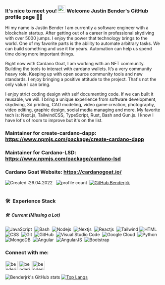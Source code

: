 
   
### It's nice to meet you! <img src="https://github.com/Benderjrk/TheDudeThatCode/blob/master/Assets/Earth.gif" width="24px"> Welcome Justin Bender's GitHub profile page :pirate_flag:

Hi my name is Justin Bender I am currently a software engineer with a blockchain startup. After getting out of a career in professional skydiving with over 5000 jumps. I enjoy the power that technology brings to the world. One of my favorite parts is the ability to automate arbitrary tasks. We can build something and use it for years. Automation can help us spend time doing more important things. 

Right now with Cardano Goat, I am working with an NFT community. Building the tools to interact with cardano wallets. It’s a very community heavy role. Keeping up with open source community tools and new standards. I enjoy bringing a positive attitude to the project. That's not the only value I can bring.

I enjoy strict coding design with self documenting code. If we can built it reusable, we will. I bring a unique experience from software development, skydiving, 3d printing, CAD modeling, video game creation, photography, video editing, graphic design, social media managing and more. My favorite tech is: Next.js, TailwindCSS, TypeScript, Rust, Bash and Gun.js. I know I have lot's of room to improve but it's on the list.

### Maintainer for create-cardano-dapp: https://www.npmjs.com/package/create-cardano-dapp
### Maintainer for Cardano-LSD: https://www.npmjs.com/package/cardano-lsd
### Cardano Goat Website: https://cardanogoat.io/


![Created :26.04.2022](https://img.shields.io/badge/githubProfile-04/26/2022-informational) &nbsp;
![profile count](https://komarev.com/ghpvc/?username=Benderjrk&color=red)&nbsp;
[![GitHub Benderjrk](https://img.shields.io/github/followers/Benderjrk?label=follow&style=social)](https://github.com/Benderjrk)&nbsp;
<br></br>



### 🛠 &nbsp;Experience Stack

##### 🛠 &nbsp;Current (Missing a Lot)
![JavaScript](https://img.shields.io/badge/-JavaScript-05122A?style=plastic&logo=javascript)&nbsp;
![Bash](https://img.shields.io/badge/-Bash-05122A?style=plastic&logo=bash)&nbsp;
![Nodejs](https://img.shields.io/badge/-Nodejs-05122A?style=plastic&logo=node.js)&nbsp;
![Nextjs](https://img.shields.io/badge/-Nextjs-05122A?style=plastic&logo=next.js)&nbsp;
![Reactjs](https://img.shields.io/badge/-Reactjs-05122A?style=plastic&logo=React)&nbsp;
![Tailwind](https://img.shields.io/badge/-Tailwind-05122A?style=plastic&logo=css3&logoColor=563D7C)
![HTML](https://img.shields.io/badge/-HTML-05122A?style=plastic&logo=HTML5)&nbsp;
![CSS](https://img.shields.io/badge/-CSS-05122A?style=plastic&logo=CSS3&logoColor=1572B6)&nbsp;
![Git](https://img.shields.io/badge/-Git-05122A?style=plastic&logo=git)&nbsp;
![GitHub](https://img.shields.io/badge/-GitHub-05122A?style=plastic&logo=github)&nbsp;
![Visual Studio Code](https://img.shields.io/badge/-Visual%20Studio%20Code-05122A?style=plastic&logo=visual-studio-code&logoColor=007ACC)&nbsp;
![Google Cloud](https://img.shields.io/badge/-Google_Cloud-05122A?style=plastic&logo=google-cloud&logoColor=4285F4)&nbsp;
![Python](https://img.shields.io/badge/-Python-05122A?style=plastic&logo=python)&nbsp;
![MongoDB](https://img.shields.io/badge/-MongoDB-05122A?style=plastic&logo=MongoDB)&nbsp;
![Angular](https://img.shields.io/badge/-Angular-05122A?style=plastic&logo=Angular)&nbsp;
![AngularJS](https://img.shields.io/badge/-AngularJS-05122A?style=plastic&logo=AngularJS)&nbsp;
![Bootstrap](https://img.shields.io/badge/-Bootstrap-05122A?style=plastic&logo=bootstrap&logoColor=563D7C)

<h3 align="left">Connect with me:</h3>
<p align="left">
<a href="https://twitter.com/Cardano_G_O_A_T" target="blank"><img align="center" src="https://cdn.jsdelivr.net/npm/simple-icons@v3/icons/twitter.svg" alt="benderjrk twitter" height="30" width="40" /></a>
<a href="https://www.linkedin.com/in/benderjustin/" target="blank"><img align="center" src="https://cdn.jsdelivr.net/npm/simple-icons@v3/icons/linkedin.svg" alt="benderjrk linkedin" height="30" width="40" /></a>
<a href="https://www.instagram.com/cardanogoat.io" target="blank"><img align="center" src="https://cdn.jsdelivr.net/npm/simple-icons@v3/icons/instagram.svg" alt="benderjrk instagram" height="30" width="40" /></a>
</p>

<!-- <h3 align="left">LinkedIn Resume:</h3>
<p align="left">
<a href="https://github.com/Benderjrk/benderjrk/blob/main/assets/Resume-Justin-Bender.pdf" target="blank">https://github.com/Benderjrk/benderjrk/blob/main/assets/Resume-Justin-Bender.pdf</a>
-->

![Benderjrk's GitHub stats](https://github-readme-stats.vercel.app/api?username=Benderjrk&hide=contribs,prs&include_all_commits=true&count_private=true&theme=react&show_icons=true)
[![Top Langs](https://github-readme-stats.vercel.app/api/top-langs/?username=Benderjrk&layout=compact&theme=react)](https://github.com/Benderjrk/github-readme-stats)

<!--
**Benderjrk/benderjrk** is a ✨ _special_ ✨ repository because its `README.md` (this file) appears on your GitHub profile.

Here are some ideas to get you started:

- 🔭 I’m currently working on ...
- 🌱 I’m currently learning ...
- 👯 I’m looking to collaborate on ...
- 🤔 I’m looking for help with ...
- 💬 Ask me about ...
- 📫 How to reach me: ...
- 😄 Pronouns: ...
- ⚡ Fun fact: ...
-->
